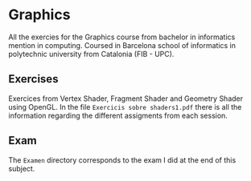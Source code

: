 # Graphics

All the exercies for the Graphics course from bachelor in informatics mention in computing. Coursed in Barcelona school of informatics in polytechnic university from Catalonia (FIB - UPC).

## Exercises

Exercices from Vertex Shader, Fragment Shader and Geometry Shader using OpenGL. In the file `Exercicis sobre shaders1.pdf` there is all the information regarding the different assigments from each session.

## Exam
The `Examen` directory corresponds to the exam I did at the end of this subject.

